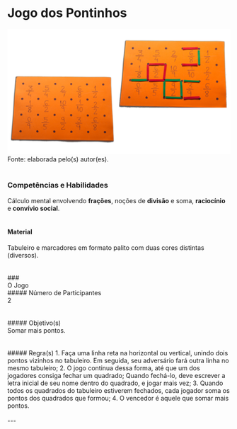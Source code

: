 # Jogo dos Pontinhos  

![Jogo dos Pontinhos](/imagens/jogos/jogo-dos-pontinhos.jpg "Jogo dos Pontinhos")  
Fonte: elaborada pelo(s) autor(es).  
<br/>  

### <i class="fa fa-child"></i> Competências e Habilidades  
Cálculo mental envolvendo **frações**, noções de **divisão** e soma, **raciocínio** e **convívio social**.  
<br/>

#### <i class="fa fa-scissors"></i> Material  
<div class="col-md-12 col-lg-12 text-justify">
Tabuleiro e marcadores em formato palito com duas cores distintas (diversos).
</div><br/>  
<br/>  
### <div class="row text-center">O Jogo</div>  
##### <i class="fa fa-users"></i> Número de Participantes  
<div class="col-md-12 col-lg-12 text-justify">
2
</div><br/>  
<br/>  
##### <i class="fa fa-trophy"></i> Objetivo(s)  
<div class="col-md-12 col-lg-12 text-justify">
Somar mais pontos.
</div><br/>  
<br/>
##### <i class="fa fa-thumb-tack"></i> Regra(s)  
1.	Faça uma linha reta na horizontal ou vertical, unindo dois pontos vizinhos no tabuleiro. Em seguida, seu adversário fará outra linha no mesmo tabuleiro;  
2.	O jogo continua dessa forma, até que um dos jogadores consiga fechar um quadrado; Quando fechá-lo, deve escrever a letra inicial de seu nome dentro do quadrado, e jogar mais vez;  
3.	Quando todos os quadrados do tabuleiro estiverem fechados, cada jogador soma os pontos dos quadrados que formou;  
4.	O vencedor é aquele que somar mais pontos.  
<br/>  
<br/>  
---
